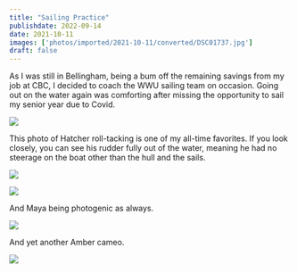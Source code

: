 ```yaml
---
title: "Sailing Practice"
publishdate: 2022-09-14
date: 2021-10-11
images: ['photos/imported/2021-10-11/converted/DSC01737.jpg']
draft: false
---
```


As I was still in Bellingham, being a bum off the remaining savings from my job at CBC, I decided to coach the WWU sailing team on occasion.  Going out on the water again was comforting after missing the opportunity to sail my senior year due to Covid.

![](photos/imported/2021-10-11/converted/DSC01702.jpg)

This photo of Hatcher roll-tacking is one of my all-time favorites.  If you look closely, you can see his rudder fully out of the water, meaning he had no steerage on the boat other than the hull and the sails.

![](photos/imported/2021-10-11/converted/DSC01737.jpg)

![](photos/imported/2021-10-11/converted/DSC01809.jpg)

And Maya being photogenic as always.

![](photos/imported/2021-10-11/converted/DSC01896.jpg)

And yet another Amber cameo.

![](photos/imported/2021-10-11/converted/DSC01908.jpg)

